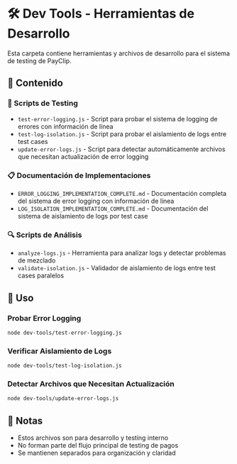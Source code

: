 # 🛠️ Dev Tools - Herramientas de Desarrollo

Esta carpeta contiene herramientas y archivos de desarrollo para el sistema de testing de PayClip.

## 📁 Contenido

### 🧪 Scripts de Testing

- `test-error-logging.js` - Script para probar el sistema de logging de errores con información de línea
- `test-log-isolation.js` - Script para probar el aislamiento de logs entre test cases
- `update-error-logs.js` - Script para detectar automáticamente archivos que necesitan actualización de error logging

### 📋 Documentación de Implementaciones

- `ERROR_LOGGING_IMPLEMENTATION_COMPLETE.md` - Documentación completa del sistema de error logging con información de línea
- `LOG_ISOLATION_IMPLEMENTATION_COMPLETE.md` - Documentación del sistema de aislamiento de logs por test case

### 🔍 Scripts de Análisis

- `analyze-logs.js` - Herramienta para analizar logs y detectar problemas de mezclado
- `validate-isolation.js` - Validador de aislamiento de logs entre test cases paralelos

## 🚀 Uso

### Probar Error Logging

```bash
node dev-tools/test-error-logging.js
```

### Verificar Aislamiento de Logs

```bash
node dev-tools/test-log-isolation.js
```

### Detectar Archivos que Necesitan Actualización

```bash
node dev-tools/update-error-logs.js
```

## 📝 Notas

- Estos archivos son para desarrollo y testing interno
- No forman parte del flujo principal de testing de pagos
- Se mantienen separados para organización y claridad
